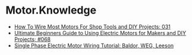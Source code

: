 # Motor.Knowledge
- [How To Wire Most Motors For Shop Tools and DIY Projects: 031](https://youtu.be/ZKodxGcRSnw)
- [Ultimate Beginners Guide to Using Electric Motors for Makers and DIY Projects; #068](https://youtu.be/SrPHQh-M3pM)
- [Single Phase Electric Motor Wiring Tutorial: Baldor, WEG, Leeson](https://youtu.be/rLymneTNIdI)
